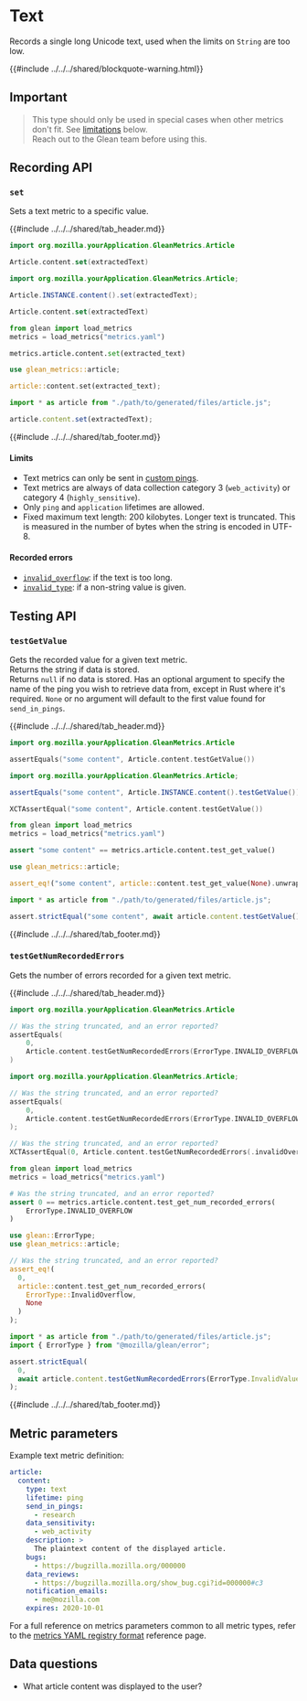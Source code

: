 # Text

Records a single long Unicode text, used when the limits on `String` are too low.

{{#include ../../../shared/blockquote-warning.html}}

## Important

> This type should only be used in special cases when other metrics don't fit.
> See [limitations](#limits) below.  
> Reach out to the Glean team before using this.

## Recording API

### `set`

Sets a text metric to a specific value.

{{#include ../../../shared/tab_header.md}}

<div data-lang="Kotlin" class="tab">

```Kotlin
import org.mozilla.yourApplication.GleanMetrics.Article

Article.content.set(extractedText)
```

</div>

<div data-lang="Java" class="tab">

```Java
import org.mozilla.yourApplication.GleanMetrics.Article;

Article.INSTANCE.content().set(extractedText);
```

</div>

<div data-lang="Swift" class="tab">

```Swift
Article.content.set(extractedText)
```

</div>

<div data-lang="Python" class="tab">

```Python
from glean import load_metrics
metrics = load_metrics("metrics.yaml")

metrics.article.content.set(extracted_text)
```

</div>

<div data-lang="Rust" class="tab">

```Rust
use glean_metrics::article;

article::content.set(extracted_text);
```

</div>

<div data-lang="JavaScript" class="tab">

```js
import * as article from "./path/to/generated/files/article.js";

article.content.set(extractedText);
```
</div>

<div data-lang="Firefox Desktop" class="tab"></div>

{{#include ../../../shared/tab_footer.md}}

#### Limits

* Text metrics can only be sent in [custom pings](../../user/pings/custom.md).
* Text metrics are always of data collection category 3 (`web_activity`) or category 4 (`highly_sensitive`).
* Only `ping` and `application` lifetimes are allowed.
* Fixed maximum text length: 200 kilobytes.
  Longer text is truncated. This is measured in the number of bytes when the string is encoded in UTF-8.

#### Recorded errors

* [`invalid_overflow`](../../user/metrics/error-reporting.md): if the text is too long.
* [`invalid_type`](../../user/metrics/error-reporting.md): if a non-string value is given.

## Testing API

### `testGetValue`

Gets the recorded value for a given text metric.  
Returns the string if data is stored.  
Returns `null` if no data is stored.
Has an optional argument to specify the name of the ping you wish to retrieve data from, except
in Rust where it's required. `None` or no argument will default to the first value found for `send_in_pings`.

{{#include ../../../shared/tab_header.md}}

<div data-lang="Kotlin" class="tab">

```Kotlin
import org.mozilla.yourApplication.GleanMetrics.Article

assertEquals("some content", Article.content.testGetValue())
```

</div>

<div data-lang="Java" class="tab">

```Java
import org.mozilla.yourApplication.GleanMetrics.Article;

assertEquals("some content", Article.INSTANCE.content().testGetValue());
```

</div>

<div data-lang="Swift" class="tab">

```Swift
XCTAssertEqual("some content", Article.content.testGetValue())
```

</div>

<div data-lang="Python" class="tab">

```Python
from glean import load_metrics
metrics = load_metrics("metrics.yaml")

assert "some content" == metrics.article.content.test_get_value()
```

</div>

<div data-lang="Rust" class="tab">

```Rust
use glean_metrics::article;

assert_eq!("some content", article::content.test_get_value(None).unwrap());
```

</div>

<div data-lang="JavaScript" class="tab">

```js
import * as article from "./path/to/generated/files/article.js";

assert.strictEqual("some content", await article.content.testGetValue());
```

</div>

<div data-lang="Firefox Desktop" class="tab"></div>

{{#include ../../../shared/tab_footer.md}}

### `testGetNumRecordedErrors`

Gets the number of errors recorded for a given text metric.

{{#include ../../../shared/tab_header.md}}

<div data-lang="Kotlin" class="tab">

```Kotlin
import org.mozilla.yourApplication.GleanMetrics.Article

// Was the string truncated, and an error reported?
assertEquals(
    0,
    Article.content.testGetNumRecordedErrors(ErrorType.INVALID_OVERFLOW)
)
```

</div>

<div data-lang="Java" class="tab">

```Kotlin
import org.mozilla.yourApplication.GleanMetrics.Article;

// Was the string truncated, and an error reported?
assertEquals(
    0,
    Article.content.testGetNumRecordedErrors(ErrorType.INVALID_OVERFLOW)
);
```

</div>

<div data-lang="Swift" class="tab">

```Swift
// Was the string truncated, and an error reported?
XCTAssertEqual(0, Article.content.testGetNumRecordedErrors(.invalidOverflow))
```

</div>

<div data-lang="Python" class="tab">

```Python
from glean import load_metrics
metrics = load_metrics("metrics.yaml")

# Was the string truncated, and an error reported?
assert 0 == metrics.article.content.test_get_num_recorded_errors(
    ErrorType.INVALID_OVERFLOW
)
```

</div>

<div data-lang="Rust" class="tab">

```Rust
use glean::ErrorType;
use glean_metrics::article;

// Was the string truncated, and an error reported?
assert_eq!(
  0,
  article::content.test_get_num_recorded_errors(
    ErrorType::InvalidOverflow,
    None
  )
);
```

</div>

<div data-lang="JavaScript" class="tab">

```js
import * as article from "./path/to/generated/files/article.js";
import { ErrorType } from "@mozilla/glean/error";

assert.strictEqual(
  0,
  await article.content.testGetNumRecordedErrors(ErrorType.InvalidValue)
);
```

</div>

<div data-lang="Firefox Desktop" class="tab"></div>

{{#include ../../../shared/tab_footer.md}}

## Metric parameters

Example text metric definition:

```yaml
article:
  content:
    type: text
    lifetime: ping
    send_in_pings:
      - research
    data_sensitivity:
      - web_activity
    description: >
      The plaintext content of the displayed article.
    bugs:
      - https://bugzilla.mozilla.org/000000
    data_reviews:
      - https://bugzilla.mozilla.org/show_bug.cgi?id=000000#c3
    notification_emails:
      - me@mozilla.com
    expires: 2020-10-01
```

For a full reference on metrics parameters common to all metric types,
refer to the [metrics YAML registry format](../yaml/metrics.md) reference page.

## Data questions

* What article content was displayed to the user?
